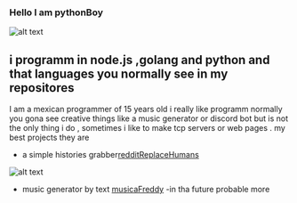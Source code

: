 ### Hello I am pythonBoy
![alt text](https://cdn.discordapp.com/avatars/709183027913424998/2a42d1029a3715698dcae73d74dee323.png?size=256)


## i programm in  node.js ,golang and python and that languages you normally see in my repositores 
I am a mexican programmer of 15 years old i really like programm 
normally you gona see creative things like a music generator or discord bot but
is not the only thing i do , sometimes i like to make tcp servers or web pages .
my best projects they are 
- a simple histories grabber[redditReplaceHumans](https://github.com/pythonBoy123/redditReplaceHumans)

![alt text](https://cdn.discordapp.com/attachments/744058272754958357/761107566406270986/reddit.png)

- music generator by text [musicaFreddy](https://github.com/pythonBoy123/musicaFreddy)
-in tha future probable more
